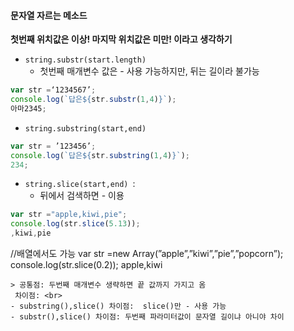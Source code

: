 #### 문자열 자르는 메소드 
**첫번째 위치값은 이상! 마지막 위치값은 미만! 이라고 생각하기**

-  `string.substr(start.length)`
	+ 첫번째 매개변수 값은 - 사용 가능하지만, 뒤는 길이라 불가능
	
```javascript
var str =‘1234567’;
console.log(`답은${str.substr(1,4)}`);
아마2345;
```

- `string.substring(start,end) `
```javascript
var str = ’123456’;
console.log(`답은${str.substring(1,4)}`);
234;
```

- `string.slice(start,end) `:
	+ 뒤에서 검색하면 - 이용
```javascript
var str ="apple,kiwi,pie";
console.log(str.slice(5.13));
,kiwi,pie
```

//배열에서도 가능
var str =new Array(”apple”,”kiwi”,”pie”,”popcorn”);
console.log(str.slice(0.2));
apple,kiwi
```
> 공통점: 두번째 매개변수 생략하면 끝 값까지 가지고 옴
 차이점: <br>
- substring(),slice() 차이점:  slice()만 - 사용 가능 
- substr(),slice() 차이점: 두번째 파라미터값이 문자열 길이냐 아니야 차이



